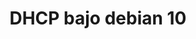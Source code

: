 ---
title:  DHCP bajo debian 10
menu:
  sidebar:
    name: DHCP bajo debian 10
    identifier: DHCP_bajo_debian_10
    parent: servicios
    weight: 0
---